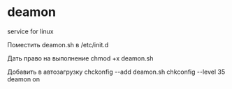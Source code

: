 # deamon
service for linux

Поместить deamon.sh в /etc/init.d

Дать право на выполнение chmod +x deamon.sh

Добавить в автозагрузку
chckonfig --add deamon.sh
chkconfig --level 35 deamon on
